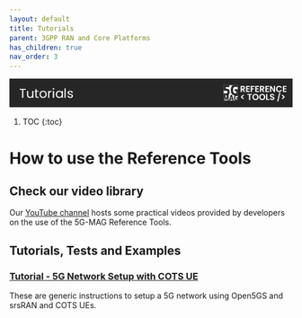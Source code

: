 ```yaml
---
layout: default
title: Tutorials
parent: 3GPP RAN and Core Platforms
has_children: true
nav_order: 3
---
```

<img src="../../assets/images/Banner_Tutorials.png" /> 

1. TOC
{:toc}

# How to use the Reference Tools

## Check our video library
Our [YouTube channel](www.youtube.com/@5GMAG) hosts some practical videos provided by developers on the use of the 5G-MAG Reference Tools.

## Tutorials, Tests and Examples

### [Tutorial - 5G Network Setup with COTS UE](./tutorials/5gnetwork.html)
These are generic instructions to setup a 5G network using Open5GS and srsRAN and COTS UEs.
